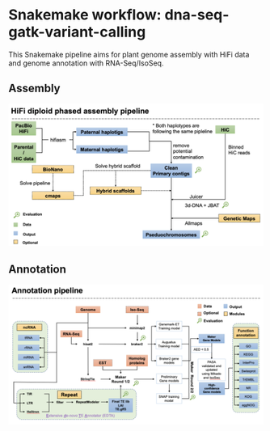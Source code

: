 # Snakemake workflow: dna-seq-gatk-variant-calling

This Snakemake pipeline aims for plant genome assembly with HiFi data and genome annotation with RNA-Seq/IsoSeq.

## Assembly

![Assembly](./images/Assembly.png)




## Annotation

![Annotation](./images/Annotation.png)

